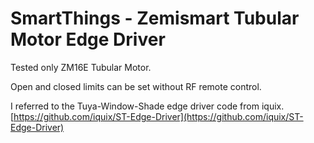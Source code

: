 # SmartThings - Zemismart Tubular Motor Edge Driver

Tested only ZM16E Tubular Motor.

Open and closed limits can be set without RF remote control.

I referred to the Tuya-Window-Shade edge driver code from iquix.
[https://github.com/iquix/ST-Edge-Driver](https://github.com/iquix/ST-Edge-Driver)
